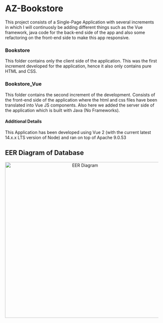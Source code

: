 # AZ-Bookstore

This project consists of a Single-Page Application with several increments in which I will continuosly be adding different things such as the Vue framework, java code for the back-end side of the app and also some refactoring on the front-end side to make this app responsive.
### Bookstore
This folder contains only the client side of the application. This was the first increment developed for the application, hence it also only contains pure HTML and CSS.

### Bookstore_Vue
This folder contains the second increment of the development. Consists of the front-end side of the application where the html and css files have been translated into Vue JS components. Also here we added the server side of the application which is built with Java (No Frameworks).

#### Additional Details
This Application has been developed using Vue 2 (with the current latest 14.x.x LTS version of Node) and ran on top of Apache 9.0.53

## EER Diagram of Database
<p align="center">
    <img src="" height="510" alt="EER Diagram" title="EER Diagram">
</p>
